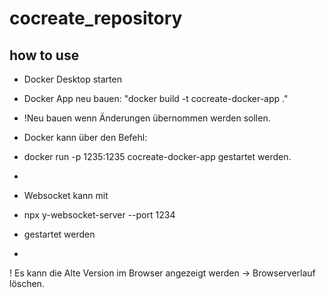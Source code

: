 # cocreate_repository
## how to use

- Docker Desktop starten

- Docker App neu bauen: "docker build -t cocreate-docker-app ."
- !Neu bauen wenn Änderungen übernommen werden sollen.

- Docker kann über den Befehl: 
- docker run -p 1235:1235 cocreate-docker-app
  gestartet werden.
- 
- Websocket kann mit 
- npx y-websocket-server --port 1234 
- gestartet werden
- 
! Es kann die Alte Version im Browser angezeigt werden -> Browserverlauf löschen.

